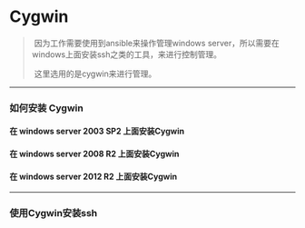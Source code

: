 # Cygwin 



> ​	因为工作需要使用到ansible来操作管理windows server，所以需要在windows上面安装ssh之类的工具，来进行控制管理。
>
> ​	这里选用的是cygwin来进行管理。
>





---

### 如何安装 Cygwin



#### 在 windows server 2003 SP2 上面安装Cygwin







#### 在 windows server 2008 R2 上面安装Cygwin







#### 在 windows server 2012 R2 上面安装Cygwin







---

### 使用Cygwin安装ssh

